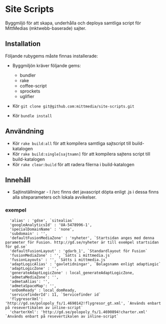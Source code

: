 # Site Scripts
Byggmiljö för att skapa, underhålla och deploya samtliga script för MittMedias (mktwebb-baserade) sajter.

## Installation
Följande rubygems måste finnas installerade:

  * Byggmiljön kräver följande gems:
    * bundler
    * rake
    * coffee-script
    * sprockets
    * uglifier

  * Kör `git clone git@github.com:mittmedia/site-scripts.git`
  * Kör `bundle install`

## Användning

  * Kör `rake build:all` för att kompilera samtliga sajtscript till build-katalogen
  * Kör `rake build:single[sajtnamn]` för att kompilera sajtens script till build-katalogen
  * Kör `rake clear:build` för att radera filerna i build-katalogen

## Innehåll

  * Sajtinställningar - I /src finns det javascript döpta enligt <tidningsnamn>.js i dessa finns alla siteparameters och lokala avvikelser.
  ### exempel
      'alias' : 'gdse', `sitealias`
      'googleAnalyticsId' : 'UA-5478996-1',
      'specialDomainName' : 'none',
      'subdomain' : '',
      'defaultFusionMediaZone' : 'nyheter', `Startsidan anges med denna parameter för Fusion. http://gd.se/nyheter är till exempel startsidan för gd.se`
      'defaultFusionLayout' : 'gdarb_1', `Standardlayout för Fusion`
      'fusionMediaZone' : '', `Sätts i mittmedia.js`
      'fusionLayouts' : '', `Sätts i mittmedia.js`
      'adaptLogicAlias' : 'gavletidningar', `Bolagsnamn enligt adaptLogic`
      'adaptLogicZone' : '',
      'generateAdaptLogicZone' : local_generateAdaptLogicZone,
      'admetaMediaZone': '',
      'admetaAlias': '',
      'admetaSpaceMap': '',
      'onDomReady' : local_domReady,
      'servicefinderId': 11, `Servicefinder id`
      'flygresorXml': 'http://gd.se/polopoly_fs/1.4690142!flygresor_gt.xml', `Används enbart på resevertikalen av inline-script`
      'charterXml': 'http://gd.se/polopoly_fs/1.4690894!charter.xml' `Används enbart på resevertikalen av inline-script`
